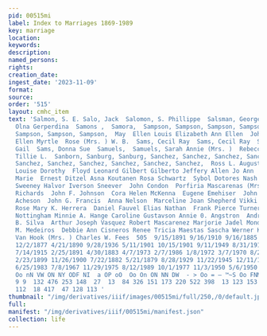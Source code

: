 ```yaml
---
pid: 00515mi
label: Index to Marriages 1869-1989
key: marriage
location: 
keywords: 
description: 
named_persons: 
rights: 
creation_date: 
ingest_date: '2023-11-09'
format: 
source: 
order: '515'
layout: cmhc_item
text: 'Salmon, S. E. Salo, Jack  Salomon, S. Phillippe  Salsman, George William  Salzman,  Sammons,
  Olna Gerperdina  Samons ,  Samora,  Sampson, Sampson, Sampson, Sampson, Sampson,
  Sampson, Sampson, Sampson,  May  Ellen Louis Elizabeth Ann Ellen  John dr. Laura  Mary
  Ellen Myrtle  Rose (Mrs. ) W. B.  Sams, Cecil Ray  Sams, Cecil Ray  Sams, Danny
  Gail  Sams, Donna Sue  Samuels,  Samuels, Sarah Annie (Mrs. )  Rebecca  Samuelson,
  Tillie L.  Sanborn, Sanburg, Sanburg, Sanchez, Sanchez, Sanchez, Sanchez, Sanchez,
  Sanchez, Sanchez, Sanchez, Sanchez, Sanchez, Sanchez,  Ross L. August  C. M.  Amalia  Bonnie  Connie
  Louise Dorothy  Floyd Leonard Gilbert Gilberto Jeffery Allen Jo Ann  John  Juanita
  Marie  Ernest Ditzel Asna Koutanen Rosa Schwartz  Sybol Dotores Nash Michael J.
  Sweeney Halvor Iverson Sneever  John Condon  Porfiria Mascarenas (Mrs. ) John Penrose
  Richards  John F. Johnson  Cora Helen McKenna  Eugene Emehiser  John F. Jones Walter
  Acheson  John G. Francis  Anna Nelson  Marceline Joan Shepherd Vikki Lynn Miller
  Rose Mary K. Herrera  Daniel Fauvel Elias Nathan  Frank Pierce Turner George C.
  Nottingham Minnie A. Hange Caroline Gustavson Annie 0. Angstron  Andres Garcia  Bonney
  B. Silva  Arthur Joseph Vasquez Robert Mascarenez Marjorie Jadel Mondragon Rose
  M. Medeiros  Debbie Ann Cisneros Renee Tricia Maestas Sascha Werner Krakow Irma
  Van Hook (Mrs. ) Charles W. Fees  505  9/15/1891 9/16/1910 9/16/1885 10/6/1972 10/19/1898
  12/2/1877 4/21/1890 9/28/1936 5/11/1901 10/15/1901 9/11/1949 8/31/1912 8/18/1907
  7/14/1915 2/25/1891 4/30/1883 4/7/1973 2/7/1986 1/8/1972 3/7/1970 8/29/1880 3/22/1908
  2/23/1899 11/26/1900 7/22/1882 5/21/1879 8/28/1929 11/22/1945 12/11/1986 1/11/1958
  6/25/1983 7/8/1967 11/29/1975 8/12/1989 10/1/1977 11/3/1950 5/6/1950  pa pwn DD  DD
  Oo nN VW ON NY ODF NI  a OP oO  Oo On ON NN DW  - > Oo = — ™~S Oo FNM MO OO Ww  14
  9 9  132 476 253 148  27  13  84 326 151 173 220 522 398  13 123 153 192 564  76
  112  18 417  47 128 113 '
thumbnail: "/img/derivatives/iiif/images/00515mi/full/250,/0/default.jpg"
full: 
manifest: "/img/derivatives/iiif/00515mi/manifest.json"
collection: life
---
```

